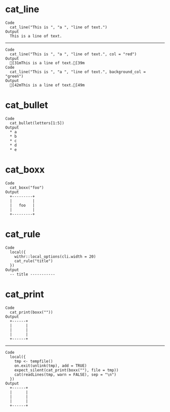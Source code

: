 # cat_line

    Code
      cat_line("This is ", "a ", "line of text.")
    Output
      This is a line of text.

---

    Code
      cat_line("This is ", "a ", "line of text.", col = "red")
    Output
      [31mThis is a line of text.[39m
    Code
      cat_line("This is ", "a ", "line of text.", background_col = "green")
    Output
      [42mThis is a line of text.[49m

# cat_bullet

    Code
      cat_bullet(letters[1:5])
    Output
      * a
      * b
      * c
      * d
      * e

# cat_boxx

    Code
      cat_boxx("foo")
    Output
      +---------+
      |         |
      |   foo   |
      |         |
      +---------+

# cat_rule

    Code
      local({
        withr::local_options(cli.width = 20)
        cat_rule("title")
      })
    Output
      -- title -----------

# cat_print

    Code
      cat_print(boxx(""))
    Output
      +------+
      |      |
      |      |
      |      |
      +------+

---

    Code
      local({
        tmp <- tempfile()
        on.exit(unlink(tmp), add = TRUE)
        expect_silent(cat_print(boxx(""), file = tmp))
        cat(readLines(tmp, warn = FALSE), sep = "\n")
      })
    Output
      +------+
      |      |
      |      |
      |      |
      +------+

